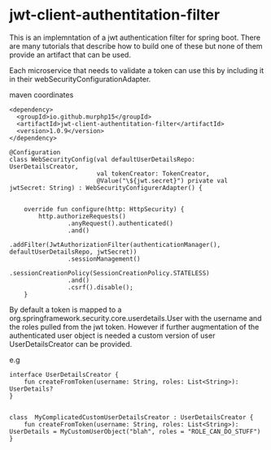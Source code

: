 # jwt-client-authentitation-filter


This is an implemntation of a jwt authentication filter for spring boot. 
There are many tutorials that describe how to build one of these but none of them provide an artifact that can be used. 


Each microservice that needs to validate a token can use this by including it in their webSecurityConfigurationAdapter. 


maven coordinates 

```
<dependency>
  <groupId>io.github.murphp15</groupId>
  <artifactId>jwt-client-authentitation-filter</artifactId>
  <version>1.0.9</version>
</dependency>
```

```
@Configuration
class WebSecurityConfig(val defaultUserDetailsRepo: UserDetailsCreator,
                        val tokenCreator: TokenCreator,
                        @Value("\${jwt.secret}") private val jwtSecret: String) : WebSecurityConfigurerAdapter() {


    override fun configure(http: HttpSecurity) {
        http.authorizeRequests()
                .anyRequest().authenticated()
                .and()
                .addFilter(JwtAuthorizationFilter(authenticationManager(), defaultUserDetailsRepo, jwtSecret))
                .sessionManagement()
                .sessionCreationPolicy(SessionCreationPolicy.STATELESS)
                .and()
                .csrf().disable();
    }
```


By default a token is mapped to a org.springframework.security.core.userdetails.User with the username and the roles pulled from the jwt token. 
However if further augmentation of the authenticated user object is needed a custom version of user UserDetailsCreator can be provided.

e.g

```
interface UserDetailsCreator {
    fun createFromToken(username: String, roles: List<String>): UserDetails?
}


class  MyComplicatedCustomUserDetailsCreator : UserDetailsCreator {
    fun createFromToken(username: String, roles: List<String>): UserDetails = MyCustomUserObject("blah", roles = "ROLE_CAN_DO_STUFF")
}
```

 
